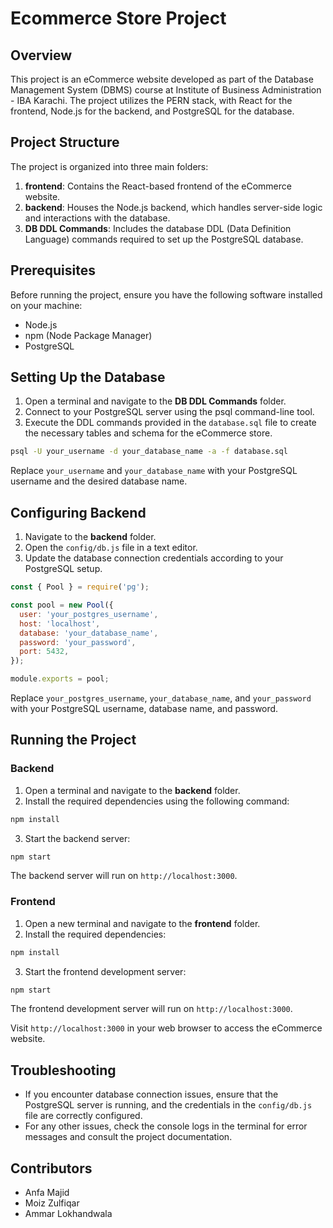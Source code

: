 # Ecommerce Store Project

## Overview

This project is an eCommerce website developed as part of the Database Management System (DBMS) course at Institute of Business Administration - IBA Karachi. The project utilizes the PERN stack, with React for the frontend, Node.js for the backend, and PostgreSQL for the database.

## Project Structure

The project is organized into three main folders:

1. **frontend**: Contains the React-based frontend of the eCommerce website.
2. **backend**: Houses the Node.js backend, which handles server-side logic and interactions with the database.
3. **DB DDL Commands**: Includes the database DDL (Data Definition Language) commands required to set up the PostgreSQL database.

## Prerequisites

Before running the project, ensure you have the following software installed on your machine:

- Node.js
- npm (Node Package Manager)
- PostgreSQL

## Setting Up the Database

1. Open a terminal and navigate to the **DB DDL Commands** folder.
2. Connect to your PostgreSQL server using the psql command-line tool.
3. Execute the DDL commands provided in the `database.sql` file to create the necessary tables and schema for the eCommerce store.

```bash
psql -U your_username -d your_database_name -a -f database.sql
```

Replace `your_username` and `your_database_name` with your PostgreSQL username and the desired database name.

## Configuring Backend

1. Navigate to the **backend** folder.
2. Open the `config/db.js` file in a text editor.
3. Update the database connection credentials according to your PostgreSQL setup.

```javascript
const { Pool } = require('pg');

const pool = new Pool({
  user: 'your_postgres_username',
  host: 'localhost',
  database: 'your_database_name',
  password: 'your_password',
  port: 5432,
});

module.exports = pool;
```

Replace `your_postgres_username`, `your_database_name`, and `your_password` with your PostgreSQL username, database name, and password.

## Running the Project

### Backend

1. Open a terminal and navigate to the **backend** folder.
2. Install the required dependencies using the following command:

```bash
npm install
```

3. Start the backend server:

```bash
npm start
```

The backend server will run on `http://localhost:3000`.

### Frontend

1. Open a new terminal and navigate to the **frontend** folder.
2. Install the required dependencies:

```bash
npm install
```

3. Start the frontend development server:

```bash
npm start
```

The frontend development server will run on `http://localhost:3000`.

Visit `http://localhost:3000` in your web browser to access the eCommerce website.

## Troubleshooting

- If you encounter database connection issues, ensure that the PostgreSQL server is running, and the credentials in the `config/db.js` file are correctly configured.
- For any other issues, check the console logs in the terminal for error messages and consult the project documentation.

## Contributors

- Anfa Majid
- Moiz Zulfiqar
- Ammar Lokhandwala
